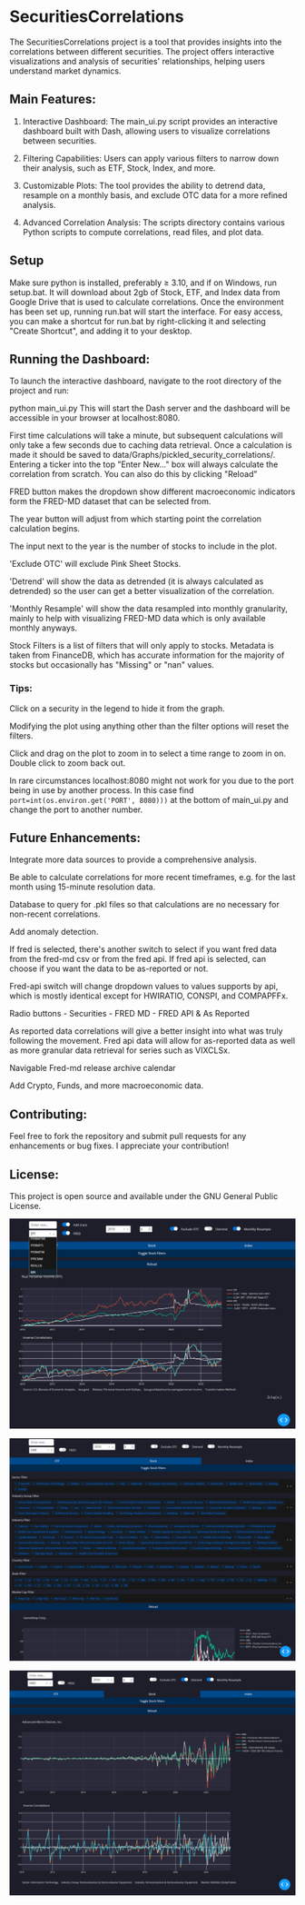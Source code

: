 # SecuritiesCorrelations
The SecuritiesCorrelations project is a tool that provides insights into the correlations between different securities. The project offers interactive visualizations and analysis of securities' relationships, helping users understand market dynamics.


## Main Features:
1. Interactive Dashboard: The main_ui.py script provides an interactive dashboard built with Dash, allowing users to visualize correlations between securities.

2. Filtering Capabilities: Users can apply various filters to narrow down their analysis, such as ETF, Stock, Index, and more.

3. Customizable Plots: The tool provides the ability to detrend data, resample on a monthly basis, and exclude OTC data for a more refined analysis.

4. Advanced Correlation Analysis: The scripts directory contains various Python scripts to compute correlations, read files, and plot data.
    
## Setup
Make sure python is installed, preferably ≥ 3.10, and if on Windows, run setup.bat. It will download about 2gb of Stock, ETF, and Index data from Google Drive that is used to calculate correlations. Once the environment has been set up, running run.bat will start the interface. For easy access, you can make a shortcut for run.bat by right-clicking it and selecting "Create Shortcut", and adding it to your desktop.

## Running the Dashboard:
To launch the interactive dashboard, navigate to the root directory of the project and run:

python main_ui.py
This will start the Dash server and the dashboard will be accessible in your browser at localhost:8080. 

First time calculations will take a minute, but subsequent calculations will only take a few seconds due to caching data retrieval. Once a calculation is made it should be saved to data/Graphs/pickled_security_correlations/.
Entering a ticker into the top "Enter New..." box will always calculate the correlation from scratch. You can also do this by clicking "Reload"  

FRED button makes the dropdown show different macroeconomic indicators form the FRED-MD dataset that can be selected from.

The year button will adjust from which starting point the correlation calculation begins. 

The input next to the year is the number of stocks to include in the plot.

'Exclude OTC' will exclude Pink Sheet Stocks.

'Detrend' will show the data as detrended (it is always calculated as detrended) so the user can get a better visualization of the correlation.

'Monthly Resample' will show the data resampled into monthly granularity, mainly to help with visualizing FRED-MD data which is only available monthly anyways.

Stock Filters is a list of filters that will only apply to stocks. Metadata is taken from FinanceDB, which has accurate information for the majority of stocks but occasionally has "Missing" or "nan" values.

### Tips:
Click on a security in the legend to hide it from the graph.

Modifying the plot using anything other than the filter options will reset the filters.

Click and drag on the plot to zoom in to select a time range to zoom in on. Double click to zoom back out.

In rare circumstances localhost:8080 might not work for you due to the port being in use by another process. In this case find `port=int(os.environ.get('PORT', 8080)))` at the bottom of main_ui.py and change the port to another number. 

## Future Enhancements:
Integrate more data sources to provide a comprehensive analysis.

Be able to calculate correlations for more recent timeframes, e.g. for the  last month using 15-minute resolution data.

Database to query for .pkl files so that calculations are no necessary for non-recent correlations. 

Add anomaly detection.

If fred is selected, there's another switch to select if you want fred data from the fred-md csv or from the fred api. If fred api is selected, can choose if you want the data to be as-reported or not.

Fred-api switch will change dropdown values to values supports by api, which is mostly identical except for HWIRATIO, CONSPI, and COMPAPFFx.

Radio buttons - Securities - FRED MD - FRED API & As Reported

As reported data correlations will give a better insight into what was truly following the movement. Fred api data will allow for as-reported data as well as more granular data retrieval for series such as VIXCLSx. 

Navigable Fred-md release archive calendar

Add Crypto, Funds, and more macroeconomic data.

## Contributing:
Feel free to fork the repository and submit pull requests for any enhancements or bug fixes. I appreciate your contribution!

## License:
This project is open source and available under the GNU General Public License.

![RPI Plot](ui/screenshots/RPI_fred_2010.png)

![Dropdown Filters](ui/screenshots/GME_filters.png)

![AMD Plot](ui/screenshots/AMD_detrended_monthly_2010.png)

